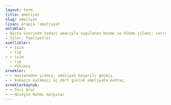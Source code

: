 ```yaml
---
layout: term
title: ameliyat
slug: ameliyat
lisan: Arapça ʿameliyyāt
anlamlar:
- Hasta üzerinde tedavi amacıyla uygulanan kesme ve dikme işlemi; cerrahi müdahale, operasyon
- İşler, faaliyetler
ozellikler:
- - isim
  - tıp
- - isim
  - tıp
  - eskimiş
ornekler:
- - Hastaneden çıkmış, ameliyat başarılı geçmiş.
- - Enkazın kalkması üç dört günlük ameliyata muhtaç.
orneklerkaynak:
- - İnci Aral
- - Hüseyin Rahmi Gürpınar
---
```


